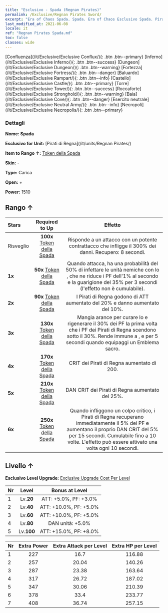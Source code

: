 ```yaml
---
title: "Esclusivo - Spada (Regnan Pirates)"
permalink: /Exclusive/Regnan Pirates Sword/
excerpt: "Era of Chaos Spada. Spada. Era of Chaos Esclusivo Spada. Pirati di Regna Esclusivo."
last_modified_at: 2021-06-08
locale: it
ref: "Regnan Pirates Spada.md"
toc: false
classes: wide
---
```

 [Confluenza](/it/Exclusive/Exclusive Conflux/){: .btn .btn--primary} [Inferno](/it/Exclusive/Exclusive Inferno/){: .btn .btn--success} [Dungeon](/it/Exclusive/Exclusive Dungeon/){: .btn .btn--warning} [Fortezza](/it/Exclusive/Exclusive Fortress/){: .btn .btn--danger} [Baluardo](/it/Exclusive/Exclusive Rampart/){: .btn .btn--info} [Castello](/it/Exclusive/Exclusive Castle/){: .btn .btn--primary} [Torre](/it/Exclusive/Exclusive Tower/){: .btn .btn--success} [Roccaforte](/it/Exclusive/Exclusive Stronghold/){: .btn .btn--warning} [Baia](/it/Exclusive/Exclusive Cove/){: .btn .btn--danger} [Esercito neutrale](/it/Exclusive/Exclusive Neutral Army/){: .btn .btn--info} [Necropoli](/it/Exclusive/Exclusive Necropolis/){: .btn .btn--primary} 

### Dettagli
 **Nome: Spada** 

 **Esclusivo for Unit:** [Pirati di Regna](/it/units/Regnan Pirates/) 

 **Item to Rango ↑:** [Token della Spada](/ItemsIT/con_912/)

 **Skin:** -

 **Type:** Carica

 **Open:** +

 **Power:** 1510

## Rango ↑

  |     Stars    |  Required to Up | Effetto |
  |:-------------|:---------------:|:---------------:|
  |  Risveglio  | **100x** [Token della Spada](/ItemsIT/con_912/) | Risponde a un attacco con un potente contrattacco che infligge il 300% dei danni. Recupero: 8 secondi. |
  | **1x** <i class="fas fa-star"/> | **50x** [Token della Spada](/ItemsIT/con_912/) | Quando attacca, ha una probabilità del 50% di infettare le unità nemiche con lo <Scorbuto>, che ne riduce i PF dell'1% al secondo e la guarigione del 35% per 3 secondi (l'effetto non è cumulabile). |
  | **2x** <i class="fas fa-star"/> | **90x** [Token della Spada](/ItemsIT/con_912/) | I Pirati di Regna godono di ATT aumentato del 20% e danno aumentato del 10%. |
  | **3x** <i class="fas fa-star"/> | **130x** [Token della Spada](/ItemsIT/con_912/) | Mangia arance per curare lo <Scorbuto> e rigenerare il 30% dei PF la prima volta che i PF dei Pirati di Regna scendono sotto il 30%. Rende immune a <Stordimento>, <Pietrificazione> e <Silenzio> per 5 secondi quando equipaggi un Emblema sacro. |
  | **4x** <i class="fas fa-star"/> | **170x** [Token della Spada](/ItemsIT/con_912/) | CRIT dei Pirati di Regna aumentato di 200. |
  | **5x** <i class="fas fa-star"/> | **210x** [Token della Spada](/ItemsIT/con_912/) | DAN CRIT dei Pirati di Regna aumentato del 25%. |
  | **6x** <i class="fas fa-star"/> | **250x** [Token della Spada](/ItemsIT/con_912/) | Quando infliggono un colpo critico, i Pirati di Regna recuperano immediatamente il 5% dei PF e aumentano il proprio DAN CRIT del 5% per 15 secondi. Cumulabile fino a 10 volte. L'effetto può essere attivato una volta ogni 10 secondi. |


## Livello ↑
 **Esclusivo Level Upgrade:** [Exclusive Upgrade Cost Per Level](/Exclusive/ExclusiveUpgradeCostPerLevel/)

  |  Nr  |   Level  | Bonus at Level |
  |:-----|:--------:|:--------------:|
  | 1 | Lv.**20** | ATT: +5.0%, PF: +3.0% |
  | 2 | Lv.**40** | ATT: +10.0%, PF: +5.0% |
  | 3 | Lv.**60** | ATT: +10.0%, PF: +5.0% |
  | 4 | Lv.**80** | DAN unità: +5.0% |
  | 5 | Lv.**100** | ATT: +15.0%, PF: +8.0% |


  |  Nr  |  Extra Power | Extra Attack per Level | Extra HP per Level |
  |:-----|:--------:|:--------:|:--------:|
  | 1 | 227 | 16.7 | 116.88 |
  | 2 | 257 | 20.04 | 140.26 |
  | 3 | 287 | 23.38 | 163.64 |
  | 4 | 317 | 26.72 | 187.02 |
  | 5 | 347 | 30.06 | 210.39 |
  | 6 | 378 | 33.4 | 233.77 |
  | 7 | 408 | 36.74 | 257.15 |


